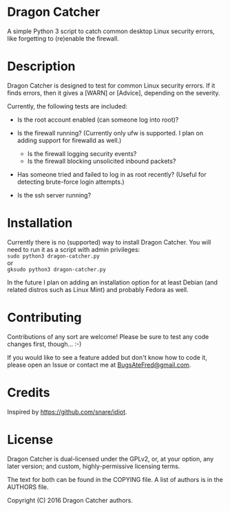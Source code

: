 Dragon Catcher
==============

A simple Python 3 script to catch common desktop Linux security errors, like
forgetting to (re)enable the firewall.

Description
===========
Dragon Catcher is designed to test for common Linux security errors. If it finds
errors, then it gives a [WARN] or [Advice], depending on the severity.

Currently, the following tests are included:
 - Is the root account enabled (can someone log into root)?
 
 - Is the firewall running? (Currently only ufw is supported. I plan on adding
	support for firewalld as well.)
	 - Is the firewall logging security events?
	 - Is the firewall blocking unsolicited inbound packets?


 - Has someone tried and failed to log in as root recently? (Useful for
	 detecting brute-force login attempts.)

 - Is the ssh server running?


Installation
============
Currently there is no (supported) way to install Dragon Catcher. You will need
to run it as a script with admin privileges:  
`sudo python3 dragon-catcher.py`  
or  
`gksudo python3 dragon-catcher.py`  

In the future I plan on adding an installation option for at least Debian (and
related distros such as Linux Mint) and probably Fedora as well.

Contributing
============
Contributions of any sort are welcome! Please be sure to test any code changes
first, though... :-)

If you would like to see a feature added but don't know how to code it, please
open an Issue or contact me at BugsAteFred@gmail.com.

Credits
=======
Inspired by https://github.com/snare/idiot.


License
=======
Dragon Catcher is dual-licensed under the GPLv2, or, at your option, any later
version; and custom, highly-permissive licensing terms.

The text for both can be found in the COPYING file. A list of authors is in the
AUTHORS file.

Copyright (C) 2016 Dragon Catcher authors.
